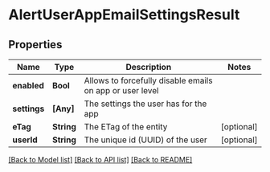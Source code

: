 # AlertUserAppEmailSettingsResult

## Properties
Name | Type | Description | Notes
------------ | ------------- | ------------- | -------------
**enabled** | **Bool** | Allows to forcefully disable emails on app or user level | 
**settings** | **[Any]** | The settings the user has for the app | 
**eTag** | **String** | The ETag of the entity | [optional] 
**userId** | **String** | The unique id (UUID) of the user | [optional] 

[[Back to Model list]](../README.md#documentation-for-models) [[Back to API list]](../README.md#documentation-for-api-endpoints) [[Back to README]](../README.md)


